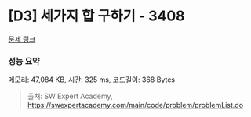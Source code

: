 # [D3] 세가지 합 구하기 - 3408 

[문제 링크](https://swexpertacademy.com/main/code/problem/problemDetail.do?contestProbId=AWEbPukqySUDFAWs) 

### 성능 요약

메모리: 47,084 KB, 시간: 325 ms, 코드길이: 368 Bytes



> 출처: SW Expert Academy, https://swexpertacademy.com/main/code/problem/problemList.do